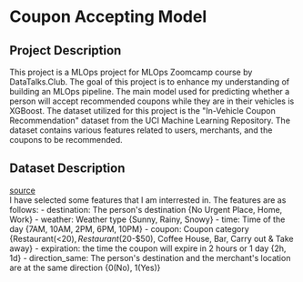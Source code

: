 # Coupon Accepting Model
## Project Description
This project is a MLOps project for MLOps Zoomcamp course by DataTalks.Club. The goal of this project is to enhance my understanding of building an MLOps pipeline. The main model used for predicting whether a person will accept recommended coupons while they are in their vehicles is XGBoost. The dataset utilized for this project is the "In-Vehicle Coupon Recommendation" dataset from the UCI Machine Learning Repository. The dataset contains various features related to users, merchants, and the coupons to be recommended.

## Dataset Description
[source](https://archive.ics.uci.edu/dataset/603/in+vehicle+coupon+recommendation)   
I have selected some features that I am interrested in. The features are as follows:
    - destination: The person's destination {No Urgent Place, Home, Work}
    - weather: Weather type {Sunny, Rainy, Snowy}
    - time: Time of the day {7AM, 10AM, 2PM, 6PM, 10PM}
    - coupon: Coupon category {Restaurant(<$20), Restaurant($20-$50), Coffee House, Bar, Carry out & Take away}
    - expiration: the time the coupon will expire in 2 hours or 1 day {2h, 1d}
    - direction_same: The person's destination and the merchant's location are at the same direction {0(No), 1(Yes)}
